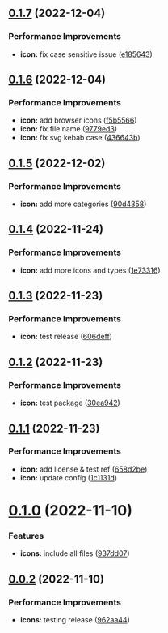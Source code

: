 ## [0.1.7](https://github.com/bamerf/icons/compare/v0.1.6...v0.1.7) (2022-12-04)


### Performance Improvements

* **icon:** fix case sensitive issue ([e185643](https://github.com/bamerf/icons/commit/e185643d2d7f640f882d5f3b41adbad5832f1f45))

## [0.1.6](https://github.com/bamerf/icons/compare/v0.1.5...v0.1.6) (2022-12-04)


### Performance Improvements

* **icon:** add browser icons ([f5b5566](https://github.com/bamerf/icons/commit/f5b556602ddef77997ff5e05c8e2406ae329e3b7))
* **icon:** fix file name ([9779ed3](https://github.com/bamerf/icons/commit/9779ed32e17a165ec32a34d45f7b727d79327d03))
* **icon:** fix svg kebab case ([436643b](https://github.com/bamerf/icons/commit/436643b048bcae2af71b5fbbbb969c3a0a7f0588))

## [0.1.5](https://github.com/bamerf/icons/compare/v0.1.4...v0.1.5) (2022-12-02)


### Performance Improvements

* **icon:** add more categories ([90d4358](https://github.com/bamerf/icons/commit/90d4358235d9283d8ce57ebc562082f2178fc839))

## [0.1.4](https://github.com/bamerf/icons/compare/v0.1.3...v0.1.4) (2022-11-24)


### Performance Improvements

* **icon:** add more icons and types ([1e73316](https://github.com/bamerf/icons/commit/1e73316b7f1e0643696459339e2f9b9ada29c944))

## [0.1.3](https://github.com/bamerf/icons/compare/v0.1.2...v0.1.3) (2022-11-23)


### Performance Improvements

* **icon:** test release ([606deff](https://github.com/bamerf/icons/commit/606deff4dab32053dc814db98f4171a0552d4f3e))

## [0.1.2](https://github.com/bamerf/icons/compare/v0.1.1...v0.1.2) (2022-11-23)


### Performance Improvements

* **icon:** test package ([30ea942](https://github.com/bamerf/icons/commit/30ea942d49db8d518a8967a5b35b55be894ee604))

## [0.1.1](https://github.com/bamerf/icons/compare/v0.1.0...v0.1.1) (2022-11-23)


### Performance Improvements

* **icon:** add license & test ref ([658d2be](https://github.com/bamerf/icons/commit/658d2be389d3143424cb8cb94d8d809471057cf8))
* **icon:** update config ([1c1131d](https://github.com/bamerf/icons/commit/1c1131dd9dfe305398005ca32abc68ff013233cc))

# [0.1.0](https://github.com/bamerf/icons/compare/v0.0.2...v0.1.0) (2022-11-10)


### Features

* **icons:** include all files ([937dd07](https://github.com/bamerf/icons/commit/937dd072e971b885e3a13b50843dad82f83616a5))

## [0.0.2](https://github.com/bamerf/icons/compare/v0.0.1...v0.0.2) (2022-11-10)


### Performance Improvements

* **icons:** testing release ([962aa44](https://github.com/bamerf/icons/commit/962aa44f7806b3d36984d7569493f3b5a3461973))
